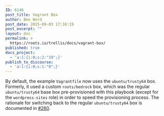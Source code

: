 ```yaml
---
ID: 6146
post_title: Vagrant Box
author: Ben Word
post_date: 2015-09-03 17:38:19
post_excerpt: ""
layout: doc
permalink: >
  https://roots.io/trellis/docs/vagrant-box/
published: true
docs_project:
  - 'a:1:{i:0;s:2:"19";}'
publish_to_discourse:
  - 'a:1:{i:0;s:1:"0";}'
---
```

By default, the example `Vagrantfile` now uses the `ubuntu/trusty64` box. Formerly, it used a custom `roots/bedrock` box, which was the regular `ubuntu/trusty64` base box pre-provisioned with this playbook (except for the `wordpress-sites` role) in order to speed the provisioning process. The rationale for switching back to the regular `ubuntu/trusty64` box is documented in [#260](https://github.com/roots/trellis/pull/260).